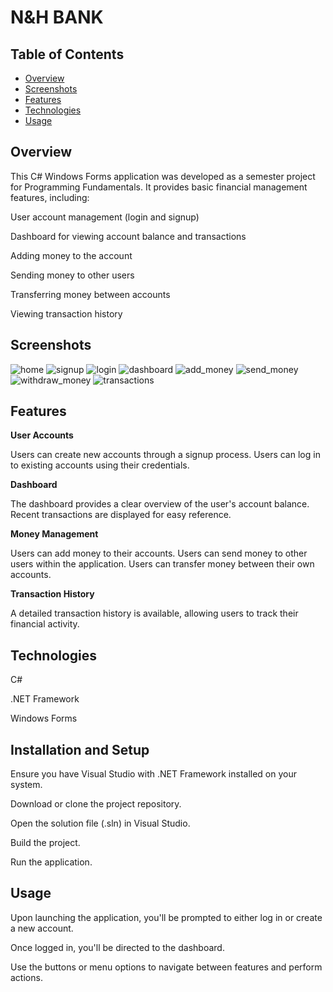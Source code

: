 # N&H BANK

## Table of Contents

- [Overview](#overview)
- [Screenshots](#screenshots)
- [Features](#features)
- [Technologies](#technologies)
- [Usage](#usage)

## Overview
This C# Windows Forms application was developed as a semester project for Programming Fundamentals. It provides basic financial management features, including:

User account management (login and signup)

Dashboard for viewing account balance and transactions

Adding money to the account

Sending money to other users

Transferring money between accounts

Viewing transaction history

## Screenshots

![home](../blob/screenshots/home.jpg?raw=true)
![signup](../blob/screenshots/signup.jpg?raw=true)
![login](../blob/screenshots/login.jpg?raw=true)
![dashboard](../blob/screenshots/dashboard.jpg?raw=true)
![add_money](../blob/screenshots/add_money.jpg?raw=true)
![send_money](../blob/screenshots/send_money.jpg?raw=true)
![withdraw_money](../blob/screenshots/withdraw_money.jpg?raw=true)
![transactions](../blob/screenshots/transactions.jpg?raw=true)

## Features
**User Accounts**

Users can create new accounts through a signup process.
Users can log in to existing accounts using their credentials.

**Dashboard**

The dashboard provides a clear overview of the user's account balance.
Recent transactions are displayed for easy reference.

**Money Management**

Users can add money to their accounts.
Users can send money to other users within the application.
Users can transfer money between their own accounts.

**Transaction History**

A detailed transaction history is available, allowing users to track their financial activity.

## Technologies
C#

.NET Framework

Windows Forms

## Installation and Setup
Ensure you have Visual Studio with .NET Framework installed on your system.

Download or clone the project repository.

Open the solution file (.sln) in Visual Studio.

Build the project.

Run the application.

## Usage
Upon launching the application, you'll be prompted to either log in or create a new account.

Once logged in, you'll be directed to the dashboard.

Use the buttons or menu options to navigate between features and perform actions.

